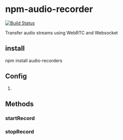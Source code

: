 # npm-audio-recorder
[![Build Status](https://travis-ci.org/Haojen/npm-audio-recorder.svg?branch=master)](https://travis-ci.org/Haojen/npm-audio-recorder)

Transfer audio streams using WebRTC and Websocket

## install
npm install audio-recorders

## Config

 1.

## Methods

### startRecord
### stopRecord





